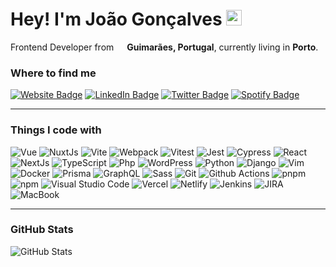 # Hey! I'm João Gonçalves <img src="https://media.giphy.com/media/hvRJCLFzcasrR4ia7z/giphy.gif" width="25px">

<p>Frontend Developer from <img src="https://img.icons8.com/color/48/000000/portugal-circular.png" width="13"/> <b>Guimarães, Portugal</b>, currently living in <b>Porto</b>.</p>

### Where to find me

<p><a href="https://joao-goncalves.com"><img src="https://img.shields.io/badge/joao--goncalves.com-4E69C8?style=flat-square&amp;labelColor=4E69C8&amp;logo=Firefox&amp;link=https://joao-goncalves.com" alt="Website Badge"></a> <a href="https://www.linkedin.com/in/jagoncalves/"><img src="https://img.shields.io/badge/-@jagoncalves-0077B5?style=flat-square&amp;labelColor=0077B5&amp;logo=LinkedIn&amp;link=https://www.linkedin.com/in/jagoncalves/" alt="LinkedIn Badge"></a> <a href="https://twitter.com/jagoncalves14"><img src="https://img.shields.io/badge/-@jagoncalves14-1DA1F2?style=flat-square&amp;labelColor=fff&amp;logo=twitter&amp;link=https://twitter.com/jagoncalves14" alt="Twitter Badge"></a> <a href="https://open.spotify.com/user/1183651622?si=146abf5b77f14717"><img src="https://img.shields.io/badge/-@jagoncalves-1ED760?style=flat-square&amp;labelColor=fff&amp;logo=Spotify&amp;link=1183651622?si=146abf5b77f14717" alt="Spotify Badge"></a></p>

<hr>

### Things I code with

<p>
  <img alt="Vue" src="https://img.shields.io/badge/-Vue-35495e?style=flat-square&logo=vue.js&logoColor=4FC08D" />
  <img alt="NuxtJs" src="https://img.shields.io/badge/Nuxt-black?style=flat-square&logo=nuxt.js&logoColor=white" />
  <img alt="Vite" src="https://img.shields.io/badge/-Vite-B73BFE?style=flat-square&logo=vite&logoColor=FFD62E" />
  <img alt="Webpack" src="https://img.shields.io/badge/-Webpack-8DD6F9?style=flat-square&logo=webpack&logoColor=white" /> 
  <img alt="Vitest" src="https://img.shields.io/badge/-Vitest-B73BFE?style=flat-square&logo=vitest&logoColor=FFD62E" />
  <img alt="Jest" src="https://img.shields.io/badge/-jest-%23C21325?style=flat-square&logo=jest&logoColor=white" />
  <img alt="Cypress" src="https://img.shields.io/badge/-cypress-%23E5E5E5?style=flat-square&logo=cypress&logoColor=058a5e" />
  <img alt="React" src="https://img.shields.io/badge/-React-45b8d8?style=flat-square&logo=react&logoColor=white" />
  <img alt="NextJs" src="https://img.shields.io/badge/Next-black?style=flat-square&logo=next.js&logoColor=white" />
  <img alt="TypeScript" src="https://img.shields.io/badge/-TypeScript-007ACC?style=flat-square&logo=typescript&logoColor=white" />
  <img alt="Php" src="https://img.shields.io/badge/php-%23777BB4.svg?style=flat-square&logo=php&logoColor=white" />
  <img alt="WordPress" src="https://img.shields.io/badge/WordPress-%23117AC9.svg?style=flat-square&logo=WordPress&logoColor=white" />
  <img alt="Python" src="https://img.shields.io/badge/python-3670A0?style=flat-square&logo=python&logoColor=ffdd54" />
  <img alt="Django" src="https://img.shields.io/badge/django-%23092E20.svg?style=flat-square&logo=django&logoColor=white" />
  <img alt="Vim" src="https://img.shields.io/badge/VIM-%2311AB00.svg?style=flat-square&logo=vim&logoColor=white" />
  <img alt="Docker" src="https://img.shields.io/badge/-Docker-46a2f1?style=flat-square&logo=docker&logoColor=white" />
  <img alt="Prisma" src="https://img.shields.io/badge/Prisma-3982CE?style=flat-square&logo=Prisma&logoColor=white" />
  <img alt="GraphQL" src="https://img.shields.io/badge/-GraphQL-E10098?style=flat-square&logo=graphql&logoColor=white" />
  <img alt="Sass" src="https://img.shields.io/badge/-Sass-CC6699?style=flat-square&logo=sass&logoColor=white" />
  <img alt="Git" src="https://img.shields.io/badge/-Git-F05032?style=flat-square&logo=git&logoColor=white" />
  <img alt="Github Actions" src="https://img.shields.io/badge/-Github_Actions-2088FF?style=flat-square&logo=github-actions&logoColor=white" />
  <img alt="pnpm" src="https://img.shields.io/badge/-PNPM-FCAC04?style=flat-square&logo=pnpm&logoColor=white" />
  <img alt="npm" src="https://img.shields.io/badge/-NPM-CB3837?style=flat-square&logo=npm&logoColor=white" />
  <img alt="Visual Studio Code" src="https://img.shields.io/badge/Visual%20Studio%20Code-0078d7.svg?style=flat-square&logo=visual-studio-code&logoColor=white" /> 
  <img alt="Vercel" src="https://img.shields.io/badge/vercel-%23000000.svg?style=flat-square&logo=vercel&logoColor=white" />
  <img alt="Netlify" src="https://img.shields.io/badge/Netlify-00C7B7?style=flat-square&logo=netlify&logoColor=white" />
  <img alt="Jenkins" src="https://img.shields.io/badge/Jenkins-D24939?style=flat-square&logo=Jenkins&logoColor=white" />
  <img alt="JIRA" src="https://img.shields.io/badge/Jira-0052CC?style=flat-square&logo=Jira&logoColor=white" />
  <img alt="MacBook" src="https://img.shields.io/badge/Apple%20laptop-333333?style=flat-square&logo=apple&logoColor=white" />
</p>

<!-- Source: https://github.com/alexandresanlim/Badges4-README.md-Profile -->

<hr>

### GitHub Stats

<p><img src="https://github-readme-stats.vercel.app/api?username=jagoncalves14&amp;theme=dracula&amp;show_icons=true" alt="GitHub Stats"></p>
